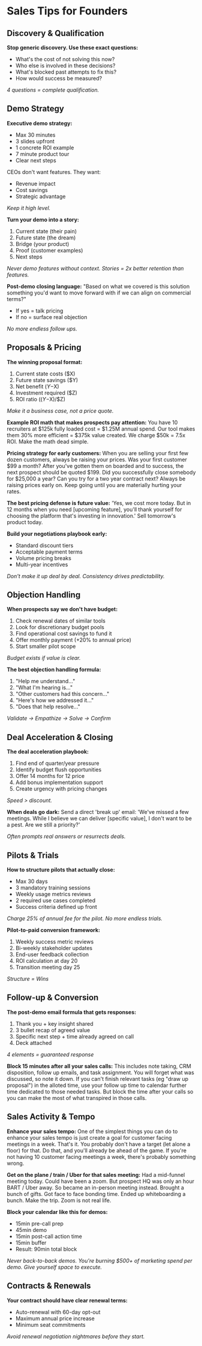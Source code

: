 # Sales Tips for Founders

## Discovery & Qualification

**Stop generic discovery. Use these exact questions:**
- What's the cost of not solving this now?
- Who else is involved in these decisions?
- What's blocked past attempts to fix this?
- How would success be measured?

*4 questions = complete qualification.*

## Demo Strategy

**Executive demo strategy:**
- Max 30 minutes
- 3 slides upfront
- 1 concrete ROI example
- 7 minute product tour
- Clear next steps

CEOs don't want features. They want:
- Revenue impact
- Cost savings
- Strategic advantage

*Keep it high level.*

**Turn your demo into a story:**
1. Current state (their pain)
2. Future state (the dream)
3. Bridge (your product)
4. Proof (customer examples)
5. Next steps

*Never demo features without context. Stories = 2x better retention than features.*

**Post-demo closing language:**
"Based on what we covered is this solution something you'd want to move forward with if we can align on commercial terms?"
- If yes = talk pricing
- If no = surface real objection

*No more endless follow ups.*

## Proposals & Pricing

**The winning proposal format:**
1. Current state costs ($X)
2. Future state savings ($Y)
3. Net benefit ($Y-$X)
4. Investment required ($Z)
5. ROI ratio (($Y-$X)/$Z)

*Make it a business case, not a price quote.*

**Example ROI math that makes prospects pay attention:**
You have 10 recruiters at $125k fully loaded cost = $1.25M annual spend. Our tool makes them 30% more efficient = $375k value created. We charge $50k = 7.5x ROI. Make the math dead simple.

**Pricing strategy for early customers:**
When you are selling your first few dozen customers, always be raising your prices. Was your first customer $99 a month? After you've gotten them on boarded and to success, the next prospect should be quoted $199. Did you successfully close somebody for $25,000 a year? Can you try for a two year contract next? Always be raising prices early on. Keep going until you are materially hurting your rates.

**The best pricing defense is future value:**
'Yes, we cost more today. But in 12 months when you need [upcoming feature], you'll thank yourself for choosing the platform that's investing in innovation.' Sell tomorrow's product today.

**Build your negotiations playbook early:**
- Standard discount tiers
- Acceptable payment terms
- Volume pricing breaks
- Multi-year incentives

*Don't make it up deal by deal. Consistency drives predictability.*

## Objection Handling

**When prospects say we don't have budget:**
1. Check renewal dates of similar tools
2. Look for discretionary budget pools
3. Find operational cost savings to fund it
4. Offer monthly payment (+20% to annual price)
5. Start smaller pilot scope

*Budget exists if value is clear.*

**The best objection handling formula:**
1. "Help me understand..."
2. "What I'm hearing is..."
3. "Other customers had this concern..."
4. "Here's how we addressed it..."
5. "Does that help resolve..."

*Validate → Empathize → Solve → Confirm*

## Deal Acceleration & Closing

**The deal acceleration playbook:**
1. Find end of quarter/year pressure
2. Identify budget flush opportunities
3. Offer 14 months for 12 price
4. Add bonus implementation support
5. Create urgency with pricing changes

*Speed > discount.*

**When deals go dark:**
Send a direct 'break up' email: 'We've missed a few meetings. While I believe we can deliver [specific value], I don't want to be a pest. Are we still a priority?'

*Often prompts real answers or resurrects deals.*

## Pilots & Trials

**How to structure pilots that actually close:**
- Max 30 days
- 3 mandatory training sessions
- Weekly usage metrics reviews
- 2 required use cases completed
- Success criteria defined up front

*Charge 25% of annual fee for the pilot. No more endless trials.*

**Pilot-to-paid conversion framework:**
1. Weekly success metric reviews
2. Bi-weekly stakeholder updates
3. End-user feedback collection
4. ROI calculation at day 20
5. Transition meeting day 25

*Structure = Wins*

## Follow-up & Conversion

**The post-demo email formula that gets responses:**
1. Thank you + key insight shared
2. 3 bullet recap of agreed value
3. Specific next step + time already agreed on call
4. Deck attached

*4 elements = guaranteed response*

**Block 15 minutes after all your sales calls:**
This includes note taking, CRM disposition, follow up emails, and task assignment. You will forget what was discussed, so note it down. If you can't finish relevant tasks (eg "draw up proposal") in the alloted time, use your follow up time to calendar further time dedicated to those needed tasks. But block the time after your calls so you can make the most of what transpired in those calls.

## Sales Activity & Tempo

**Enhance your sales tempo:**
One of the simplest things you can do to enhance your sales tempo is just create a goal for customer facing meetings in a week. That's it. You probably don't have a target (let alone a floor) for that. Do that, and you'll already be ahead of the game. If you're not having 10 customer facing meetings a week, there's probably something wrong.

**Get on the plane / train / Uber for that sales meeting:**
Had a mid-funnel meeting today. Could have been a zoom. But prospect HQ was only an hour BART / Uber away. So became an in-person meeting instead. Brought a bunch of gifts. Got face to face bonding time. Ended up whiteboarding a bunch. Make the trip. Zoom is not real life.

**Block your calendar like this for demos:**
- 15min pre-call prep
- 45min demo
- 15min post-call action time
- 15min buffer
- Result: 90min total block

*Never back-to-back demos. You're burning $500+ of marketing spend per demo. Give yourself space to execute.*

## Contracts & Renewals

**Your contract should have clear renewal terms:**
- Auto-renewal with 60-day opt-out
- Maximum annual price increase
- Minimum seat commitments

*Avoid renewal negotiation nightmares before they start.*